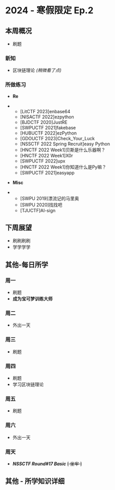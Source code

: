 # 2024 - 寒假限定 Ep.2

## 本周概况

* 刷题

### 新知

- 区块链理论 *(稍微看了点)*

### 所做练习

- **Re**
- * [LitCTF 2023]enbase64
  * [NISACTF 2022]ezpython
  * [BJDCTF 2020]JustRE
  * [SWPUCTF 2021]fakebase
  * [HUBUCTF 2022]ezPython
  * [GDOUCTF 2023]Check_Your_Luck
  * [NSSCTF 2022 Spring Recruit]easy Python
  * [HNCTF 2022 Week1]贝斯是什么乐器啊？
  * [HNCTF 2022 Week1]X0r
  * [SWPUCTF 2022]upx
  * [HNCTF 2022 Week1]你知道什么是Py嘛？
  * [SWPUCTF 2021]easyapp

- **Misc**
- * [SWPU 2019]漂流记的马里奥
  * [SWPU 2020]找找吧
  * [TJUCTF]AI-sign
  
## 下周展望

- 刷刷刷刷
- 学学学学

## 其他-每日所学

### 周一

- 刷题
- **成为宝可梦训练大师**

### 周二

- 外出一天

### 周三

- 刷题

### 周四

- 刷题
- 学习区块链理论

### 周五

- 刷题

### 周六

- 外出一天

### 周天

- ***NSSCTF Round#17 Basic*** ~~[ 坐牢 ]~~

## 其他 - 所学知识详细